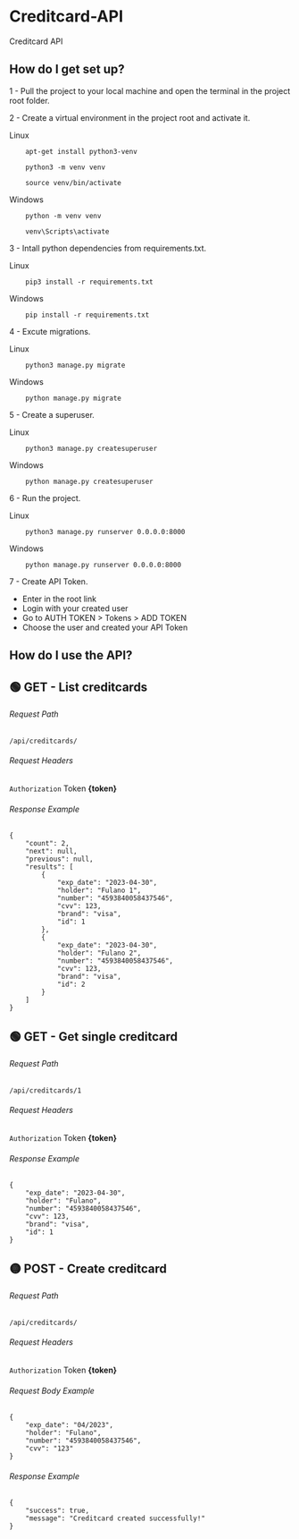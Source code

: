 # Creditcard-API
Creditcard API

## How do I get set up?

1 - Pull the project to your local machine and open the terminal in the project root folder.</br>

2 - Create a virtual environment in the project root and activate it.

Linux
        
        apt-get install python3-venv
        
        python3 -m venv venv
        
        source venv/bin/activate

Windows

        python -m venv venv
    
        venv\Scripts\activate
3 - Intall python dependencies from requirements.txt.

Linux
        
        pip3 install -r requirements.txt

Windows

        pip install -r requirements.txt
    
4 - Excute migrations.

Linux

        python3 manage.py migrate

Windows 
        
        python manage.py migrate

5 - Create a superuser.

Linux

        python3 manage.py createsuperuser

Windows       

        python manage.py createsuperuser
        
6 - Run the project.

Linux
        
        python3 manage.py runserver 0.0.0.0:8000
  
Windows
     
        python manage.py runserver 0.0.0.0:8000

7 - Create API Token.

- Enter in the root link
- Login with your created user
- Go to AUTH TOKEN > Tokens > ADD TOKEN
- Choose the user and created your API Token

## How do I use the API?

## 🟢 GET - List creditcards

###### Request Path
```
/api/creditcards/
```
###### Request Headers
`Authorization` Token **{token}**

###### Response Example
```
{
    "count": 2,
    "next": null,
    "previous": null,
    "results": [
        {
            "exp_date": "2023-04-30",
            "holder": "Fulano 1",
            "number": "4593840058437546",
            "cvv": 123,
            "brand": "visa",
            "id": 1
        },
        {
            "exp_date": "2023-04-30",
            "holder": "Fulano 2",
            "number": "4593840058437546",
            "cvv": 123,
            "brand": "visa",
            "id": 2
        }
    ]
}
```

## 🟢 GET - Get single creditcard 

###### Request Path
```
/api/creditcards/1
```
###### Request Headers
`Authorization` Token **{token}**

###### Response Example
```
{
    "exp_date": "2023-04-30",
    "holder": "Fulano",
    "number": "4593840058437546",
    "cvv": 123,
    "brand": "visa",
    "id": 1
}
```

## 🟡 POST - Create creditcard 

###### Request Path
```
/api/creditcards/
```
###### Request Headers
`Authorization` Token **{token}**

###### Request Body Example
```
{
    "exp_date": "04/2023",
    "holder": "Fulano",
    "number": "4593840058437546",
    "cvv": "123"
}
```
###### Response Example
```
{
    "success": true,
    "message": "Creditcard created successfully!"
}
```
